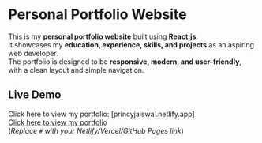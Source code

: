 # Personal Portfolio Website

This is my **personal portfolio website** built using **React.js**.  
It showcases my **education, experience, skills, and projects** as an aspiring web developer.  
The portfolio is designed to be **responsive, modern, and user-friendly**, with a clean layout and simple navigation.



## Live Demo
Click here to view my portfolio: [princyjaiswal.netlify.app]  
[Click here to view my portfolio](princyjaiswal.netlify.app)  
(*Replace `#` with your Netlify/Vercel/GitHub Pages link*)


